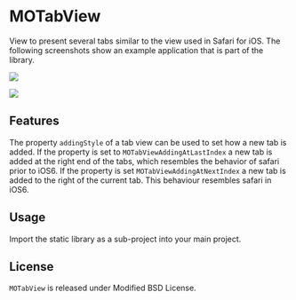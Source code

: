 MOTabView
=========

View to present several tabs similar to the view used in Safari for
iOS. The following screenshots show an example application that is
part of the library.

![](https://github.com/plancalculus/MOTabView/raw/master/Screenshots/MOTabViewExample1.png)
 
![](https://github.com/plancalculus/MOTabView/raw/master/Screenshots/MOTabViewExample2.png)


Features
--------

The property `addingStyle` of a tab view can be used to set how a new
tab is added. If the property is set to `MOTabViewAddingAtLastIndex` a
new tab is added at the right end of the tabs, which resembles the
behavior of safari prior to iOS6. If the property is set
`MOTabViewAddingAtNextIndex` a new tab is added to the right of the
current tab. This behaviour resembles safari in iOS6.


Usage
-----

Import the static library as a sub-project into your main project.


License
-------

`MOTabView` is released under Modified BSD License.
